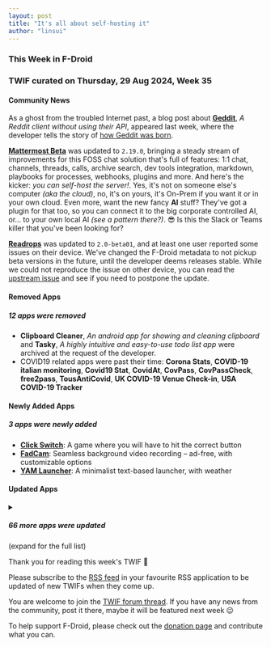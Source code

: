 ```yaml
---
layout: post
title: "It's all about self-hosting it"
author: "linsui"
---
```


### This Week in F-Droid

### TWIF curated on Thursday, 29 Aug 2024, Week 35


#### Community News
As a ghost from the troubled Internet past, a blog post about **[Geddit](https://f-droid.org/en/packages/geddit.buzl.uk/)**, _A Reddit client without using their API_, appeared last week, where the developer tells the story of [how Geddit was born](https://www.buzl.uk/2024/08/24/reddit.html).

**[Mattermost Beta](https://f-droid.org/packages/com.mattermost.rnbeta)** was updated to `2.19.0`, bringing a steady stream of improvements for this FOSS chat solution that's full of features: 1:1 chat, channels, threads, calls, archive search, dev tools integration, markdown, playbooks for processes, webhooks, plugins and more. And here's the kicker: _you can self-host the server!_. Yes, it's not on someone else's computer _(aka the cloud)_, no, it's on yours, it's On-Prem if you want it or in your own cloud. Even more, want the new fancy **AI** stuff? They've got a plugin for that too, so you can connect it to the big corporate controlled AI, or... to your own local AI _(see a pattern there?)_. 😎 Is this the Slack or Teams killer that you've been looking for? 

**[Readrops](https://f-droid.org/packages/com.readrops.app)** was updated to `2.0-beta01`, and at least one user reported some issues on their device. We've changed the F-Droid metadata to not pickup beta versions in the future, until the developer deems releases stable. While we could not reproduce the issue on other device, you can read the [upstream issue](https://github.com/readrops/Readrops/issues/182) and see if you need to postpone the update.


#### Removed Apps
##### 12 apps were removed
* **Clipboard Cleaner**, _An android app for showing and cleaning clipboard_ and **Tasky**, _A highly intuitive and easy\-to\-use todo list app_ were archived at the request of the developer.
* COVID19 related apps were past their time: **Corona Stats**, **COVID\-19 italian monitoring**, **Covid19 Stat**, **CovidAt**, **CovPass**, **CovPassCheck**, **free2pass**, **TousAntiCovid**, **UK COVID\-19 Venue Check\-in**, **USA COVID\-19 Tracker**

#### Newly Added Apps
##### 3 apps were newly added
* **[Click Switch](https://f-droid.org/packages/com.clicc)**: A game where you will have to hit the correct button
* **[FadCam](https://f-droid.org/packages/com.fadcam)**: Seamless background video recording – ad\-free, with customizable options
* **[YAM Launcher](https://f-droid.org/packages/eu.ottop.yamlauncher)**: A minimalist text\-based launcher, with weather

#### Updated Apps
<details markdown=1>
<summary><h5>66 more apps were updated</h5> (expand for the full list)</summary>

* **[Alibi](https://f-droid.org/packages/app.myzel394.alibi)** was updated to `0.5.2`
* **[Amber](https://f-droid.org/packages/com.greenart7c3.nostrsigner)** was updated to `1.3.1`
* **[Aria for Misskey](https://f-droid.org/packages/com.poppingmoon.aria)** was updated to `0.14.1`
* **[Asteroid's Revenge](https://f-droid.org/packages/com.game.asteroids_revenge)** was updated to `0.11.0`
* **[Aurora Store](https://f-droid.org/packages/com.aurora.store)** was updated to `4.6.0`
* **[Barcode Scanner](https://f-droid.org/packages/com.atharok.barcodescanner)** was updated to `1.24.1`
* **[Blue Square Speedometer](https://f-droid.org/packages/net.nhiroki.bluesquarespeedometer)** was updated to `0.1.6`
* **[Boxcars](https://f-droid.org/packages/com.rocket9labs.boxcars)** was updated to `1.3.9`
* **[Calliope mini](https://f-droid.org/packages/cc.calliope.mini)** was updated to `2.0.3`
* **[Capy Reader](https://f-droid.org/packages/com.capyreader.app)** was updated to `2024.08.1033-dev`
* **[Celestia](https://f-droid.org/packages/space.celestia.mobilecelestia)** was updated to `1.7.6`
* **[Cirrus](https://f-droid.org/packages/org.woheller69.omweather)** was updated to `2.9`
* **[Ciyue](https://f-droid.org/packages/org.eu.mumulhl.ciyue)** was updated to `0.4.3`
* **[Dicio assistant](https://f-droid.org/packages/org.stypox.dicio)** was updated to `1.1`
* **[droidVNC\-NG](https://f-droid.org/packages/net.christianbeier.droidvnc_ng)** was updated to `2.6.0`
* **[eduVPN](https://f-droid.org/packages/nl.eduvpn.app)** was updated to `3.3.0`
* **[EinkBro](https://f-droid.org/packages/info.plateaukao.einkbro)** was updated to `11.14.0`
* **[FairEmail](https://f-droid.org/packages/eu.faircode.email)** was updated to `1.2224`
* **[Feeder](https://f-droid.org/packages/com.nononsenseapps.feeder)** was updated to `2.6.31`
* **[Fennec F\-Droid](https://f-droid.org/packages/org.mozilla.fennec_fdroid)** was updated to `129.0.2`
* **[Flexify](https://f-droid.org/packages/com.presley.flexify)** was updated to `1.1.86`
* **[FTPClient](https://f-droid.org/packages/de.qwerty287.ftpclient)** was updated to `2.10.0`
* **[HTTP Request Shortcuts](https://f-droid.org/packages/ch.rmy.android.http_shortcuts)** was updated to `3.17.0`
* **[Ichaival](https://f-droid.org/packages/com.utazukin.ichaival)** was updated to `1.9.0`
* **[Infomaniak Mail](https://f-droid.org/packages/com.infomaniak.mail)** was updated to `1.4.5`
* **[InnerTune](https://f-droid.org/packages/com.zionhuang.music)** was updated to `0.5.8`
* **[Interval Timer](https://f-droid.org/packages/dev.randombits.intervaltimer)** was updated to `1.1.0`
* **[IVPN \- Secure VPN for Privacy](https://f-droid.org/packages/net.ivpn.client)** was updated to `2.10.10`
* **[Just \(Video\) Player](https://f-droid.org/packages/com.brouken.player)** was updated to `0.168`
* **[KDE Connect](https://f-droid.org/packages/org.kde.kdeconnect_tp)** was updated to `1.32.1`
* **[LibreTrack](https://f-droid.org/packages/org.proninyaroslav.libretrack)** was updated to `1.5.1`
* **[LocalSend](https://f-droid.org/packages/org.localsend.localsend_app)** was updated to `1.15.4`
* **[mpv\-android](https://f-droid.org/packages/is.xyz.mpv)** was updated to `2024-08-20-release`
* **[Mull](https://f-droid.org/packages/us.spotco.fennec_dos)** was updated to `129.0.2`
* **[Nextcloud Dev](https://f-droid.org/packages/com.nextcloud.android.beta)** was updated to `20240821`
* **[OONI Probe](https://f-droid.org/packages/org.openobservatory.ooniprobe)** was updated to `3.8.9`
* **[Open Map](https://f-droid.org/packages/org.osmdroid)** was updated to `6.1.20`
* **[Open Sudoku](https://f-droid.org/packages/org.moire.opensudoku)** was updated to `4.0.9`
* **[ownCloud](https://f-droid.org/packages/com.owncloud.android)** was updated to `4.4.0-beta.1`
* **[Petals](https://f-droid.org/packages/br.com.colman.petals)** was updated to `3.28.0`
* **[Phonograph Plus](https://f-droid.org/packages/player.phonograph.plus)** was updated to `1.8.3`
* **[Practice Suite](https://f-droid.org/packages/com.berkersen.practicesuite)** was updated to `2.1.1`
* **[pretixPRINT](https://f-droid.org/packages/eu.pretix.pretixprint)** was updated to `2.19.2-foss`
* **[ProtonVPN \- Secure and Free VPN](https://f-droid.org/packages/ch.protonvpn.android)** was updated to `5.5.68.0`
* **[QuickWeather](https://f-droid.org/packages/com.ominous.quickweather)** was updated to `2.7.2`
* **[Quinb: 4 players reaction game](https://f-droid.org/packages/xyz.deepdaikon.quinb)** was updated to `1.2.5`
* **[RedReader](https://f-droid.org/packages/org.quantumbadger.redreader)** was updated to `1.24`
* **[RustDesk](https://f-droid.org/packages/com.carriez.flutter_hbb)** was updated to `1.3.0`
* **[Satunes](https://f-droid.org/packages/io.github.antoinepirlot.satunes)** was updated to `2.1.2`
* **[SaverTuner](https://f-droid.org/packages/s1m.savertuner)** was updated to `1.1.3`
* **[Screenshot Tile \(NoRoot\)](https://f-droid.org/packages/com.github.cvzi.screenshottile)** was updated to `2.11.2`
* **[sing\-box](https://f-droid.org/packages/io.nekohasekai.sfa)** was updated to `1.9.4`
* **[SocksTun](https://f-droid.org/packages/hev.sockstun)** was updated to `2.6`
* **[Suntimes](https://f-droid.org/packages/com.forrestguice.suntimeswidget)** was updated to `0.16.1`
* **[Swiss Bitcoin Pay](https://f-droid.org/packages/ch.swissbitcoinpay.checkout)** was updated to `2.1.1`
* **[Taler Wallet](https://f-droid.org/packages/net.taler.wallet.fdroid)** was updated to `0.12.2`
* **[Toadua](https://f-droid.org/packages/town.robin.toadua)** was updated to `2.3.0`
* **[TriPeaks](https://f-droid.org/packages/ogz.tripeaks)** was updated to `1.1.1`
* **[Träwelldroid](https://f-droid.org/packages/de.hbch.traewelling)** was updated to `2.13.2`
* **[Tusky](https://f-droid.org/packages/com.keylesspalace.tusky)** was updated to `26.1`
* **[Unciv](https://f-droid.org/packages/com.unciv.app)** was updated to `4.13.0-patch1`
* **[Unstoppable Crypto Wallet](https://f-droid.org/packages/io.horizontalsystems.bankwallet)** was updated to `0.39.3`
* **[Valv](https://f-droid.org/packages/se.arctosoft.vault)** was updated to `1.10.1`
* **[Xeonjia: Ice Adventures](https://f-droid.org/packages/xyz.deepdaikon.xeonjia)** was updated to `3.0.2`
* **[Xtra](https://f-droid.org/packages/com.github.andreyasadchy.xtra)** was updated to `2.33.5`
* **[Zoysii \- Logic game](https://f-droid.org/packages/xyz.deepdaikon.zoysii)** was updated to `2.4.3`

</details>

Thank you for reading this week's TWIF 🙂

Please subscribe to the [RSS feed](https://f-droid.org/news/) in your favourite RSS application to be updated of new TWIFs when they come up.

You are welcome to join the [TWIF forum thread](https://forum.f-droid.org/t/new-twif-submission-thread/23546). If you have any news from the community, post it there, maybe it will be featured next week 😉

To help support F-Droid, please check out the [donation page](https://f-droid.org/donate/) and contribute what you can.

